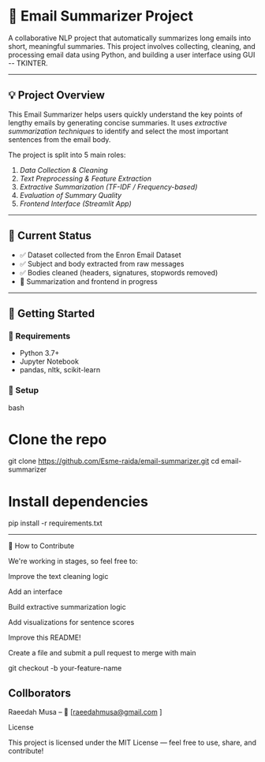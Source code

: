 # 📧 Email Summarizer Project

A collaborative NLP project that automatically summarizes long emails into short, meaningful summaries. This project involves collecting, cleaning, and processing email data using Python, and building a user interface using GUI -- TKINTER.

---

## 💡 Project Overview

This Email Summarizer helps users quickly understand the key points of lengthy emails by generating concise summaries. It uses *extractive summarization techniques* to identify and select the most important sentences from the email body.

The project is split into 5 main roles:
1. *Data Collection & Cleaning*
2. *Text Preprocessing & Feature Extraction*
3. *Extractive Summarization (TF-IDF / Frequency-based)*
4. *Evaluation of Summary Quality*
5. *Frontend Interface (Streamlit App)*

---

## 🧼 Current Status

- ✅ Dataset collected from the Enron Email Dataset
- ✅ Subject and body extracted from raw messages
- ✅ Bodies cleaned (headers, signatures, stopwords removed)
- 🔄 Summarization and frontend in progress

---

## 🚀 Getting Started

### 🔧 Requirements
- Python 3.7+
- Jupyter Notebook
- pandas, nltk, scikit-learn

### 🔌 Setup

bash
# Clone the repo
git clone https://github.com/Esme-raida/email-summarizer.git
cd email-summarizer

# Install dependencies
pip install -r requirements.txt


---

🤝 How to Contribute

We're working in stages, so feel free to:

Improve the text cleaning logic

Add an interface

Build extractive summarization logic

Add visualizations for sentence scores

Improve this README!


Create a file and submit a pull request to merge with main

git checkout -b your-feature-name


## Collborators
Raeedah Musa – 📧 [raeedahmusa@gmail.com ]


License

This project is licensed under the MIT License — feel free to use, share, and contribute!
